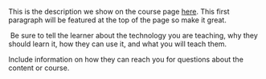 This is the description we show on the course page [here](https://lab.github.com/mdfarhansadiq/introduction-to-javascript). This first paragraph will be featured at the top of the page so make it great.
​

​
Be sure to tell the learner about the technology you are teaching, why they should learn it, how they can use it, and what you will teach them.
​


Include information on how they can reach you for questions about the content or course. 